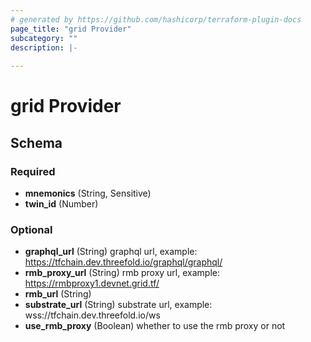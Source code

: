 ```yaml
---
# generated by https://github.com/hashicorp/terraform-plugin-docs
page_title: "grid Provider"
subcategory: ""
description: |-
  
---
```


# grid Provider





<!-- schema generated by tfplugindocs -->
## Schema

### Required

- **mnemonics** (String, Sensitive)
- **twin_id** (Number)

### Optional

- **graphql_url** (String) graphql url, example: https://tfchain.dev.threefold.io/graphql/graphql/
- **rmb_proxy_url** (String) rmb proxy url, example: https://rmbproxy1.devnet.grid.tf/
- **rmb_url** (String)
- **substrate_url** (String) substrate url, example: wss://tfchain.dev.threefold.io/ws
- **use_rmb_proxy** (Boolean) whether to use the rmb proxy or not
